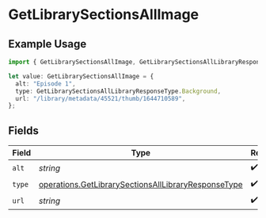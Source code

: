 # GetLibrarySectionsAllImage

## Example Usage

```typescript
import { GetLibrarySectionsAllImage, GetLibrarySectionsAllLibraryResponseType } from "@lukehagar/plexjs/sdk/models/operations";

let value: GetLibrarySectionsAllImage = {
  alt: "Episode 1",
  type: GetLibrarySectionsAllLibraryResponseType.Background,
  url: "/library/metadata/45521/thumb/1644710589",
};
```

## Fields

| Field                                                                                                                             | Type                                                                                                                              | Required                                                                                                                          | Description                                                                                                                       | Example                                                                                                                           |
| --------------------------------------------------------------------------------------------------------------------------------- | --------------------------------------------------------------------------------------------------------------------------------- | --------------------------------------------------------------------------------------------------------------------------------- | --------------------------------------------------------------------------------------------------------------------------------- | --------------------------------------------------------------------------------------------------------------------------------- |
| `alt`                                                                                                                             | *string*                                                                                                                          | :heavy_check_mark:                                                                                                                | N/A                                                                                                                               | Episode 1                                                                                                                         |
| `type`                                                                                                                            | [operations.GetLibrarySectionsAllLibraryResponseType](../../../sdk/models/operations/getlibrarysectionsalllibraryresponsetype.md) | :heavy_check_mark:                                                                                                                | N/A                                                                                                                               | background                                                                                                                        |
| `url`                                                                                                                             | *string*                                                                                                                          | :heavy_check_mark:                                                                                                                | N/A                                                                                                                               | /library/metadata/45521/thumb/1644710589                                                                                          |